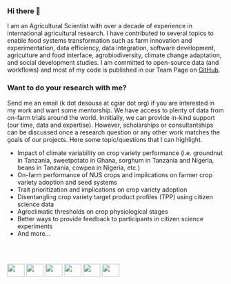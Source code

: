 ### Hi there 👋

I am an Agricultural Scientist with over a decade of experience in international agricultural research. I have contributed to several topics to enable food systems transformation such as farm innovation and experimentation, data efficiency, data integration, software development, agriculture and food interface, agrobiodiversity, climate change adaptation, and social development studies. I am committed to open-source data (and workflows) and most of my code is published in our Team Page on [GitHub](https://github.com/AgrDataSci). 

### Want to do your research with me?

Send me an email (k dot desousa at cgiar dot org) if you are interested in my work and want some mentorship. We have access to plenty of data from on-farm trials around the world. Innitially, we can provide in-kind support (our time, data and expertise). However, scholarships or consultantships can be discussed once a research question or any other work matches the goals of our projects. Here some topic/questions that I can highlight.

- Impact of climate variability on crop variety performance (i.e. groundnut in Tanzania, sweetpotato in Ghana, sorghum in Tanzania and Nigeria, beans in Tanzania, cowpea in Nigeria, etc.)
- On-farm performance of NUS crops and implications on farmer crop variety adoption and seed systems 
- Trait prioritization and implications on crop variety adoption
- Disentangling crop variety target product profiles (TPP) using citizen science data 
- Agroclimatic thresholds on crop physiological stages  
- Better ways to provide feedback to participants in citizen science experiments
- And more...

<br/><br/>

<p align="left">
<a href="mailto:k.desousa@cgiar.org" target="blank"><img align="center" src="https://cdn.jsdelivr.net/npm/simple-icons@3.0.1/icons/gmail.svg" alt="" height="30" width="40" /></a>
<a href="https://scholar.google.com/citations?user=fDwVmiMAAAAJ" target="blank"><img align="center" src="https://cdn.jsdelivr.net/npm/simple-icons@3.0.1/icons/googlescholar.svg" alt="" height="30" width="40" /></a>
<a href="https://orcid.org/0000-0002-7571-7845" target="blank"><img align="center" src="https://cdn.jsdelivr.net/npm/simple-icons@3.0.1/icons/orcid.svg" alt="" height="30" width="40" /></a>
<a href="https://www.researchgate.net/profile/Kaue-De-Sousa" target="blank"><img align="center" src="https://cdn.jsdelivr.net/npm/simple-icons@3.0.1/icons/researchgate.svg" alt="" height="30" width="40" /></a>
<a href="https://www.linkedin.com/in/kauedesousa/" target="blank"><img align="center" src="https://cdn.jsdelivr.net/npm/simple-icons@3.0.1/icons/linkedin.svg" alt="" height="30" width="40" /></a>
<a href="http://lattes.cnpq.br/0127048096715282" target="blank"><img align="center" src="https://cdn.jsdelivr.net/npm/simple-icons@3.0.1/icons/abstract.svg" alt="" height="30" width="40" /></a>
</p>



